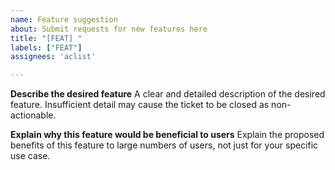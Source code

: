 ```yaml
---
name: Feature suggestion
about: Submit requests for new features here
title: "[FEAT] "
labels: ["FEAT"]
assignees: 'aclist'

---
```


**Describe the desired feature**
A clear and detailed description of the desired feature.  Insufficient detail may cause the ticket to be closed as non-actionable.

**Explain why this feature would be beneficial to users**
Explain the proposed benefits of this feature to large numbers of users, not just for your specific use case.
